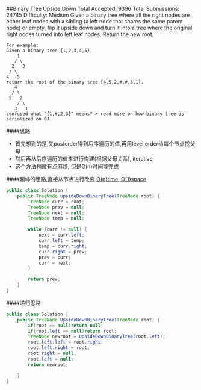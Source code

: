 ##Binary Tree Upside Down
	Total Accepted: 9396 Total Submissions: 24745 Difficulty: Medium
	Given a binary tree where all the right nodes are either leaf nodes with a sibling
	 (a left node that shares the same parent node) or empty,
	 flip it upside down and turn it into a tree where the original right nodes turned into left leaf nodes. Return the new root.

	For example:
	Given a binary tree {1,2,3,4,5},
	    1
	   / \
	  2   3
	 / \
	4   5
	return the root of the binary tree [4,5,2,#,#,3,1].
	   4
	  / \
	 5   2
	    / \
	   3   1
	confused what "{1,#,2,3}" means? > read more on how binary tree is serialized on OJ.

####思路
- 首先想到的是,先postorder得到后序遍历的值,再用level order给每个节点找父母
- 然后再从后序遍历的值来进行构建(根据父母关系), iterative
- 这个方法稍微有点麻烦, 但是O(n)时间能完成


####超棒的思路,直接从节点进行改变
[O(n)time, O(1)space](https://leetcode.com/discuss/18410/easy-o-n-iteration-solution-java)

```java
public class Solution {
    public TreeNode upsideDownBinaryTree(TreeNode root) {
        TreeNode curr = root;
        TreeNode prev = null;
        TreeNode next = null;
        TreeNode temp = null;

        while (curr != null) {
            next = curr.left;
            curr.left = temp;
            temp = curr.right;
            curr.right = prev;
            prev = curr;
            curr = next;
        }

        return prev;
    }
}
```

####递归思路

```java
public class Solution {
    public TreeNode UpsideDownBinaryTree(TreeNode root) {
        if(root == null)return null;
        if(root.left == null)return root;
        TreeNode newroot = UpsideDownBinaryTree(root.left);
        root.left.left = root.right;
        root.left.right = root;
        root.right = null;
        root.left = null;
        return newroot;

    }
}
```
